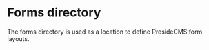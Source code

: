 Forms directory
===============

The forms directory is used as a location to define PresideCMS form layouts.